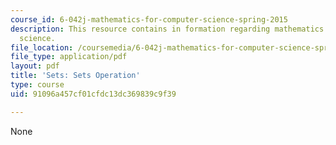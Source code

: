 ```yaml
---
course_id: 6-042j-mathematics-for-computer-science-spring-2015
description: This resource contains in formation regarding mathematics for computer
  science.
file_location: /coursemedia/6-042j-mathematics-for-computer-science-spring-2015/91096a457cf01cfdc13dc369839c9f39_MIT6_042JS16_SetsOperation.pdf
file_type: application/pdf
layout: pdf
title: 'Sets: Sets Operation'
type: course
uid: 91096a457cf01cfdc13dc369839c9f39

---
```

None